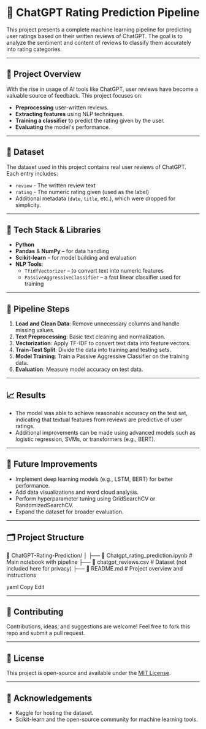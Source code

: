 # 🧠 ChatGPT Rating Prediction Pipeline

This project presents a complete machine learning pipeline for predicting user ratings based on their written reviews of ChatGPT. The goal is to analyze the sentiment and content of reviews to classify them accurately into rating categories.

---

## 🚀 Project Overview

With the rise in usage of AI tools like ChatGPT, user reviews have become a valuable source of feedback. This project focuses on:

- **Preprocessing** user-written reviews.
- **Extracting features** using NLP techniques.
- **Training a classifier** to predict the rating given by the user.
- **Evaluating** the model's performance.

---

## 📂 Dataset

The dataset used in this project contains real user reviews of ChatGPT. Each entry includes:

- `review` - The written review text
- `rating` - The numeric rating given (used as the label)
- Additional metadata (`date`, `title`, etc.), which were dropped for simplicity.

---

## 🔧 Tech Stack & Libraries

- **Python**
- **Pandas** & **NumPy** – for data handling
- **Scikit-learn** – for model building and evaluation
- **NLP Tools**:
  - `TfidfVectorizer` – to convert text into numeric features
  - `PassiveAggressiveClassifier` – a fast linear classifier used for training

---

## 🧹 Pipeline Steps

1. **Load and Clean Data**: Remove unnecessary columns and handle missing values.
2. **Text Preprocessing**: Basic text cleaning and normalization.
3. **Vectorization**: Apply TF-IDF to convert text data into feature vectors.
4. **Train-Test Split**: Divide the data into training and testing sets.
5. **Model Training**: Train a Passive Aggressive Classifier on the training data.
6. **Evaluation**: Measure model accuracy on test data.

---

## 📈 Results

- The model was able to achieve reasonable accuracy on the test set, indicating that textual features from reviews are predictive of user ratings.
- Additional improvements can be made using advanced models such as logistic regression, SVMs, or transformers (e.g., BERT).

---

## 📌 Future Improvements

- Implement deep learning models (e.g., LSTM, BERT) for better performance.
- Add data visualizations and word cloud analysis.
- Perform hyperparameter tuning using GridSearchCV or RandomizedSearchCV.
- Expand the dataset for broader evaluation.

---

## 🗂️ Project Structure

📁 ChatGPT-Rating-Prediction/ │ ├── 📄 Chatgpt_rating_prediction.ipynb # Main notebook with pipeline ├── 📄 chatgpt_reviews.csv # Dataset (not included here for privacy) ├── 📄 README.md # Project overview and instructions

yaml
Copy
Edit

---

## 🤝 Contributing

Contributions, ideas, and suggestions are welcome! Feel free to fork this repo and submit a pull request.

---

## 📜 License

This project is open-source and available under the [MIT License](LICENSE).

---

## 🙌 Acknowledgements

- Kaggle for hosting the dataset.
- Scikit-learn and the open-source community for machine learning tools.
